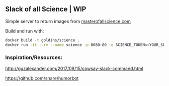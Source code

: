 ## Slack of all Science | WIP

Simple server to return images from [masterofallscience.com](https://masterofallscience.com)

Build and run with:

```sh
docker build -t goldins/science .
docker run -it --rm --name science -p 8080:80 -e SCIENCE_TOKEN=<YOUR_SLACK_TOKEN> goldins/science:latest
```

### Inspiration/Resources:

http://guzalexander.com/2017/09/15/cowsay-slack-command.html

https://github.com/snare/humorbot

